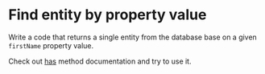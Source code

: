 # Find entity by property value

Write a code that returns a single entity from the database base on a given `firstName` property value.

Check out <a href="http://tinkerpop.apache.org/javadocs/3.4.1/core/org/apache/tinkerpop/gremlin/process/traversal/dsl/graph/GraphTraversal.html#has-java.lang.String-java.lang.Object-">has</a> method documentation and try to use it.
